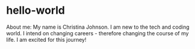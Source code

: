 # hello-world
About me:
My name is Christina Johnson. I am new to the tech and coding world. I intend on changing careers - therefore changing the course of my life. I am excited for this journey!
